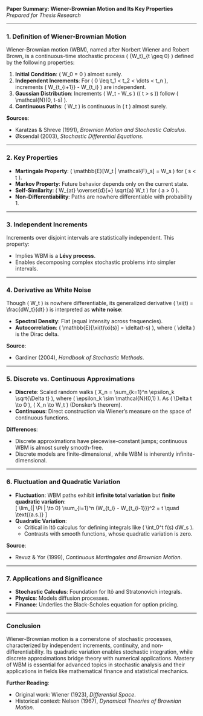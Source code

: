 **Paper Summary: Wiener-Brownian Motion and Its Key Properties**  
*Prepared for Thesis Research*

---

### **1. Definition of Wiener-Brownian Motion**  
Wiener-Brownian motion (WBM), named after Norbert Wiener and Robert Brown, is a continuous-time stochastic process \( \{W_t\}_{t \geq 0} \) defined by the following properties:  
1. **Initial Condition**: \( W_0 = 0 \) almost surely.  
2. **Independent Increments**: For \( 0 \leq t_1 < t_2 < \dots < t_n \), increments \( W_{t_{i+1}} - W_{t_i} \) are independent.  
3. **Gaussian Distribution**: Increments \( W_t - W_s \) (\( t > s \)) follow \( \mathcal{N}(0, t-s) \).  
4. **Continuous Paths**: \( W_t \) is continuous in \( t \) almost surely.  

**Sources**:  
- Karatzas & Shreve (1991), *Brownian Motion and Stochastic Calculus*.  
- Øksendal (2003), *Stochastic Differential Equations*.  

---

### **2. Key Properties**  
- **Martingale Property**: \( \mathbb{E}[W_t | \mathcal{F}_s] = W_s \) for \( s < t \).  
- **Markov Property**: Future behavior depends only on the current state.  
- **Self-Similarity**: \( W_{at} \overset{d}{=} \sqrt{a} W_t \) for \( a > 0 \).  
- **Non-Differentiability**: Paths are nowhere differentiable with probability 1.  

---

### **3. Independent Increments**  
Increments over disjoint intervals are statistically independent. This property:  
- Implies WBM is a **Lévy process**.  
- Enables decomposing complex stochastic problems into simpler intervals.  

---

### **4. Derivative as White Noise**  
Though \( W_t \) is nowhere differentiable, its generalized derivative \( \xi(t) = \frac{dW_t}{dt} \) is interpreted as **white noise**:  
- **Spectral Density**: Flat (equal intensity across frequencies).  
- **Autocorrelation**: \( \mathbb{E}[\xi(t)\xi(s)] = \delta(t-s) \), where \( \delta \) is the Dirac delta.  

**Source**:  
- Gardiner (2004), *Handbook of Stochastic Methods*.  

---

### **5. Discrete vs. Continuous Approximations**  
- **Discrete**: Scaled random walks \( X_n = \sum_{k=1}^n \epsilon_k \sqrt{\Delta t} \), where \( \epsilon_k \sim \mathcal{N}(0,1) \). As \( \Delta t \to 0 \), \( X_n \to W_t \) (Donsker’s theorem).  
- **Continuous**: Direct construction via Wiener’s measure on the space of continuous functions.  

**Differences**:  
- Discrete approximations have piecewise-constant jumps; continuous WBM is almost surely smooth-free.  
- Discrete models are finite-dimensional, while WBM is inherently infinite-dimensional.  

---

### **6. Fluctuation and Quadratic Variation**  
- **Fluctuation**: WBM paths exhibit **infinite total variation** but **finite quadratic variation**:  
  \[ \lim_{\| \Pi \| \to 0} \sum_{i=1}^n (W_{t_i} - W_{t_{i-1}})^2 = t \quad \text{(a.s.)} \]  
- **Quadratic Variation**:  
  - Critical in Itô calculus for defining integrals like \( \int_0^t f(s) dW_s \).  
  - Contrasts with smooth functions, whose quadratic variation is zero.  

**Source**:  
- Revuz & Yor (1999), *Continuous Martingales and Brownian Motion*.  

---

### **7. Applications and Significance**  
- **Stochastic Calculus**: Foundation for Itô and Stratonovich integrals.  
- **Physics**: Models diffusion processes.  
- **Finance**: Underlies the Black-Scholes equation for option pricing.  

---

### **Conclusion**  
Wiener-Brownian motion is a cornerstone of stochastic processes, characterized by independent increments, continuity, and non-differentiability. Its quadratic variation enables stochastic integration, while discrete approximations bridge theory with numerical applications. Mastery of WBM is essential for advanced topics in stochastic analysis and their applications in fields like mathematical finance and statistical mechanics.

**Further Reading**:  
- Original work: Wiener (1923), *Differential Space*.  
- Historical context: Nelson (1967), *Dynamical Theories of Brownian Motion*.  
